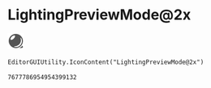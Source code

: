 # LightingPreviewMode@2x
![](/img/LightingPreviewMode@2x.png)

``` CSharp
EditorGUIUtility.IconContent("LightingPreviewMode@2x")
```
```
7677786954954399132
```
